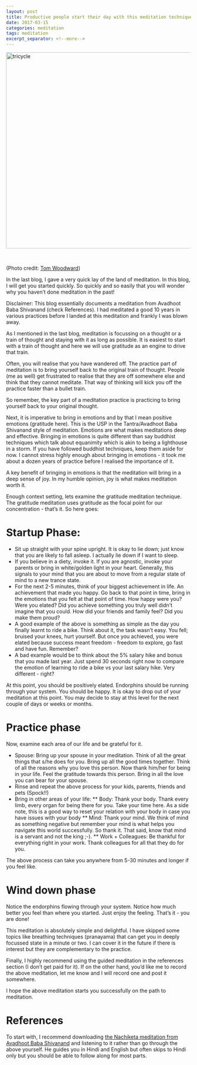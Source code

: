 ```yaml
---
layout: post
title: Productive people start their day with this meditation technique 
date: 2017-03-15
categories: meditation
tags: meditation
excerpt_separator: <!--more-->
---
```


<a data-flickr-embed="true"  href="https://www.flickr.com/photos/bionicteaching/8129610558/in/photolist-doonZh-6x8zCP-gXcXf-6Eqm56-3X2HNS-6x8zCp-kVns8H-9yCMcS-a92NZG-qHwYT7-4RQpGE-4RLgCT-9fpA7P-RFhRsj-fUPfd7-Rb5g4a-4u4fM-auaKzz-8qbLGo-7fQ4E5-9F31ko-v8TWiZ-RBhxwr-5sHMk-dCaFc-p6vGVH-gNaxpT-9j5DWz-8X7V5R-6KKfcc-5NEcQu-cYrQiw-pBK2o1-cEwRMu-ebQpL-7uPGd2-eYeMeE-qZ44cZ-41HNj6-6fa7TP-apASDU-5f6kqX-6x8zCz-fFvBhP-9WQugR-6x8zCa-9snRzZ-nDwe9-7SREWN-GNjzR" title="tricycle"><img src="https://c1.staticflickr.com/9/8186/8129610558_041efbbc98_c.jpg" width="800" height="534" alt="tricycle"></a><script async src="//embedr.flickr.com/assets/client-code.js" charset="utf-8"></script>

<br>

(Photo credit:  <a href="https://www.flickr.com/photos/bionicteaching/8129610558/in/photolist-doonZh-6x8zCP-gXcXf-6Eqm56-3X2HNS-6x8zCp-kVns8H-9yCMcS-a92NZG-qHwYT7-4RQpGE-4RLgCT-9fpA7P-RFhRsj-fUPfd7-Rb5g4a-4u4fM-auaKzz-8qbLGo-7fQ4E5-9F31ko-v8TWiZ-RBhxwr-5sHMk-dCaFc-p6vGVH-gNaxpT-9j5DWz-8X7V5R-6KKfcc-5NEcQu-cYrQiw-pBK2o1-cEwRMu-ebQpL-7uPGd2-eYeMeE-qZ44cZ-41HNj6-6fa7TP-apASDU-5f6kqX-6x8zCz-fFvBhP-9WQugR-6x8zCa-9snRzZ-nDwe9-7SREWN-GNjzR"> Tom Woodward</a>)

In the last blog, I gave a very quick lay of the land of meditation. In this blog, I will get you started quickly. So quickly and so easily that you will wonder why you haven’t done meditation in the past!
<!--more-->
Disclaimer: This blog essentially documents a meditation from Avadhoot Baba Shivanand (check References). I had meditated a good 10 years in various practices before I landed at this meditation and frankly I was blown away.

As I mentioned in the last blog, meditation is focussing on a thought or a train of thought and staying with it as long as possible. It is easiest to start with a train of thought and here we will use gratitude as an engine to drive that train.

Often, you will realise that you have wandered off. The practice part of meditation is to bring yourself back to the original train of thought. People (me as well) get frustrated to realise that they are off somewhere else and think that they cannot meditate. That way of thinking will kick you off the practice faster than a bullet train.

So remember, the key part of a meditation practice is practicing to bring yourself back to your original thought.

Next, it is imperative to bring in emotions and by that I mean positive emotions (gratitude here). This is the USP in the Tantra/Avadhoot Baba Shivanand style of meditation. Emotions are what makes meditations deep and effective. Bringing in emotions is quite different than say buddhist techniques which talk about equanimity which is akin to being a lighthouse in a storm. If you have followed buddhist techniques, keep them aside for now. I cannot stress highly enough about bringing in emotions - it took me about a dozen years of practice before I realised the importance of it.

A key benefit of bringing in emotions is that the meditation will bring in a deep sense of joy. In my humble opinion, joy is what makes meditation worth it.

Enough context setting, lets examine the gratitude meditation technique. The gratitude meditation uses gratitude as the focal point for our concentration - that’s it. So here goes:

# Startup Phase:

* Sit up straight with your spine upright. It is okay to lie down; just know that you are likely to fall asleep. I actually lie down if I want to sleep.
* If you believe in a diety, invoke it. If you are agnostic, invoke your parents or bring in white/golden light in your heart. Generally, this signals to your mind that you are about to move from a regular state of mind to a new trance state.
* For the next 2-5 minutes, think of your biggest achievement in life. An achievement that made you happy. Go back to that point in time, bring in the emotions that you felt at that point of time. How happy were you? Were you elated?  Did you achieve something you truly well didn’t imagine that you could. How did your friends and family feel? Did you make them proud?
* A good example of the above is something as simple as the day you finally learnt to ride a bike. Think about it, the task wasn’t easy. You fell; bruised your knees, hurt yourself. But once you achieved, you were elated because success meant freedom - freedom to explore, go fast and have fun. Remember?
* A bad example would be to think about the 5% salary hike and bonus that you made last year. Just spend 30 seconds right now to compare the emotion of learning to ride a bike vs your last salary hike. Very different - right?

At this point, you should be positively elated. Endorphins should be running through your system. You should be happy. It is okay to drop out of your meditation at this point. You may decide to stay at this level for the next couple of days or weeks or months.

# Practice phase
Now, examine each area of our life and be grateful for it.

* Spouse: Bring up your spouse in your meditation. Think of all the great things that s/he does for you. Bring up all the good times together. Think of all the reasons why you love this person. Now thank him/her for being in your life. Feel the gratitude towards this person. Bring in all the love you can bear for your spouse.
* Rinse and repeat the above process for your kids, parents, friends and pets (Spock!!)
* Bring in other areas of your life:
** Body: Thank your body. Thank every limb, every organ for being there for you. Take your time here. As a side note, this is a good way to reset your relation with your body in case you have issues with your body
** Mind: Thank your mind. We think of mind as something negative but remember your mind is what helps you navigate this world successfully. So thank it. That said, know that mind is a servant and not the king ;-).
** Work + Colleagues: Be thankful for everything right in your work. Thank colleagues  for all that they do for you.

The above process can take you anywhere from 5-30 minutes and longer if you feel like.

# Wind down phase
Notice the endorphins flowing through your system. Notice how much better you feel than where you started. Just enjoy the feeling. That’s it - you are done!

This meditation is absolutely simple and delightful. I have skipped some topics like breathing techniques (pranayama) that can get you in deeply focussed state in a minute or two. I can cover it in the future if there is interest but they are complementary to the practice.

Finally, I highly recommend using the guided meditation in the references section (I don’t get paid for it). If on the other hand, you’d like me to record the above meditation, let me know and I will record one and post it somewhere.

I hope the above meditation starts you successfully on the path to meditation.

# References
To start with, I recommend downloading <a href="https://digitalstore.shivyogglobal.com/products/nachiketa-agni-dhyan"> the Nachiketa meditation from Avadhoot Baba Shivanand</a> and listening to it rather than go through the above yourself. He guides you in Hindi and English but often skips to Hindi only but you should be able to follow along for most parts.
